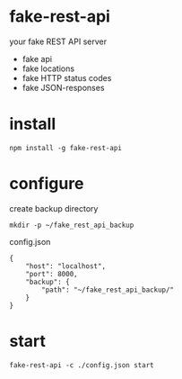 # fake-rest-api

your fake REST API server 

- fake api 
- fake locations 
- fake HTTP status codes 
- fake JSON-responses


 
# install

```
npm install -g fake-rest-api
```

# configure

create backup directory

```
mkdir -p ~/fake_rest_api_backup
```

config.json

```
{
    "host": "localhost",
    "port": 8000,
    "backup": { 
        "path": "~/fake_rest_api_backup/"
    }
}
```


# start

```
fake-rest-api -c ./config.json start
```

